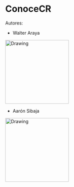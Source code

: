 # ConoceCR

Autores:


+ Walter Araya

<img src="https://cloud.githubusercontent.com/assets/7121256/26532070/0608fc72-43b5-11e7-88f9-9cbaf599199e.jpg" alt="Drawing" height="200" width="200"/>

+ Aarón Sibaja
<img src="https://cloud.githubusercontent.com/assets/7121256/26532069/046dabce-43b5-11e7-9c70-6e32475b3410.jpg" alt="Drawing" height="200" width="200"/>

